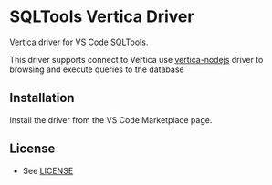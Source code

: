 # SQLTools Vertica Driver

[Vertica](https://www.vertica.com/) driver for [VS Code SQLTools](https://vscode-sqltools.mteixeira.dev/).

This driver supports connect to Vertica use [vertica-nodejs](https://github.com/vertica/vertica-nodejs) driver to browsing and execute queries to the database

## Installation

Install the driver from the VS Code Marketplace page.

## License
* See [LICENSE](LICENSE)